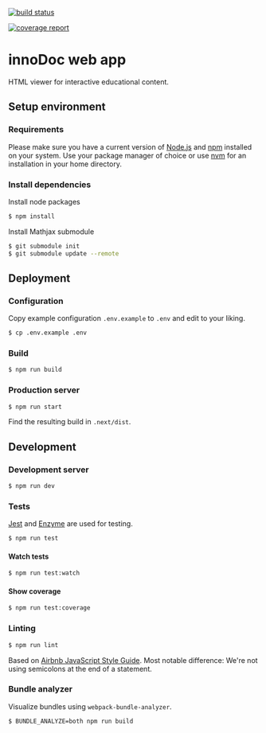 [![build status](https://gitlab.tubit.tu-berlin.de/innodoc/innodoc-webapp/badges/master/build.svg)](https://gitlab.tubit.tu-berlin.de/innodoc/innodoc-webapp/commits/master)

[![coverage report](https://gitlab.tubit.tu-berlin.de/innodoc/innodoc-webapp/badges/master/coverage.svg)](https://gitlab.tubit.tu-berlin.de/innodoc/innodoc-webapp/commits/master)

# innoDoc web app

HTML viewer for interactive educational content.

## Setup environment

### Requirements

Please make sure you have a current version of [Node.js](https://nodejs.org/) and [npm](https://www.npmjs.com/) installed on your system. Use your package manager of choice or use [nvm](https://github.com/creationix/nvm) for an installation in your home directory.

### Install dependencies

Install node packages
```sh
$ npm install
```
Install Mathjax submodule
```sh
$ git submodule init
$ git submodule update --remote
```

## Deployment

### Configuration

Copy example configuration `.env.example` to `.env` and edit to your liking.

```sh
$ cp .env.example .env
```

### Build

```sh
$ npm run build
```

### Production server

```sh
$ npm run start
```

Find the resulting build in `.next/dist`.

## Development

### Development server

```sh
$ npm run dev
```

### Tests

[Jest](https://jestjs.io/) and [Enzyme](http://airbnb.io/enzyme/) are used for testing.

```sh
$ npm run test
```

#### Watch tests

```sh
$ npm run test:watch
```

#### Show coverage

```sh
$ npm run test:coverage
```

### Linting

```sh
$ npm run lint
```

Based on [Airbnb JavaScript Style Guide](https://github.com/airbnb/javascript). Most notable difference: We're not using semicolons at the end of a statement.

### Bundle analyzer

Visualize bundles using `webpack-bundle-analyzer`.

```sh
$ BUNDLE_ANALYZE=both npm run build
```
